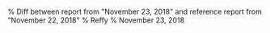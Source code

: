 % Diff between report from "November 23, 2018" and reference report from "November 22, 2018"
% Reffy
% November 23, 2018

